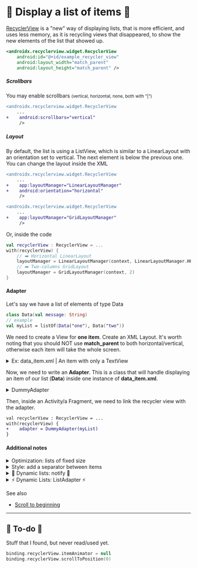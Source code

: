 # 🚃 Display a list of items 🚃

<div class="row row-cols-md-2"><div>

[RecyclerView](https://developer.android.com/develop/ui/views/layout/recyclerview) is a "new" way of displaying lists, that is more efficient, and uses less memory, as it is recycling views that disappeared, to show the new elements of the list that showed up.

```xml
<androidx.recyclerview.widget.RecyclerView
    android:id="@+id/example_recycler_view"
    android:layout_width="match_parent"
    android:layout_height="match_parent" />
```

##### Scrollbars

You may enable scrollbars <small>(vertical, horizontal, none, both with "|")</small>

```diff
<androidx.recyclerview.widget.RecyclerView
    ...
+    android:scrollbars="vertical"
     />
```

##### Layout

By default, the list is using a ListView, which is similar to a LinearLayout with an orientation set to vertical. The next element is below the previous one. You can change the layout inside the XML

```diff
<androidx.recyclerview.widget.RecyclerView
    ...
+    app:layoutManager="LinearLayoutManager"
+    android:orientation="horizontal"
     />
```

```diff
<androidx.recyclerview.widget.RecyclerView
    ...
+    app:layoutManager="GridLayoutManager"
     />
```

Or, inside the code

```kotlin
val recyclerView : RecyclerView = ...
with(recyclerView) {
    // ➡️ Horizontal LinearLayout
    layoutManager = LinearLayoutManager(context, LinearLayoutManager.HORIZONTAL, false)
    // ➡️ Two-columns GridLayout
    layoutManager = GridLayoutManager(context, 2)
}
```
</div><div>

#### Adapter

Let's say we have a list of elements of type Data

```kotlin
class Data(val message: String)
// example
val myList = listOf(Data("one"), Data("two"))
```

We need to create a View for **one item**. Create an XML Layout. It's worth noting that you should NOT use **match_parent** to both horizontal/vertical, otherwise each item will take the whole screen.

<details class="details-e">
<summary>Ex: data_item.xml | An item with only a TextView</summary>

```
<?xml version="1.0" encoding="utf-8"?>
<!-- ➡️ There is only one item, so we use a FrameLayout -->
<FrameLayout xmlns:android="http://schemas.android.com/apk/res/android"
    android:layout_width="wrap_content"
    android:layout_height="wrap_content">

    <!-- ➡️ Don't forget to give an Id to your TextView -->
    <TextView
        android:id="@+id/message"
        android:layout_width="wrap_content"
        android:layout_height="wrap_content"
        />

</FrameLayout>
```
</details>

Now, we need to write an **Adapter**. This is a class that will handle displaying an item of our list (**Data**) inside one instance of **data_item.xml**.

<details class="details-e">
<summary>DummyAdapter</summary>

```kotlin
class DummyAdapter(private val items: List<Data>) : RecyclerView.Adapter<DummyAdapter.ViewHolder>() {
    // ➡️ The function bind takes "data", and fills our Item
    class ViewHolder(view: View) : RecyclerView.ViewHolder(view) {
        private val messageView = view.findViewById<TextView>(R.id.message)

        fun bind(data: Data) {
            messageView.text = data.message
        }
    }

    // ➡️ We are linking data_item.xml here
    override fun onCreateViewHolder(parent: ViewGroup, viewType: Int): ViewHolder {
        return ViewHolder(LayoutInflater.from(parent.context).inflate(R.layout.data_item, parent, false))
    }

    override fun onBindViewHolder(holder: ViewHolder, position: Int) {
        holder.bind(items[position])
    }

    override fun getItemCount(): Int {
        return items.size
    }
}
```
</details>

Then, inside an Activity/a Fragment, we need to link the recycler view with the adapter.

```diff
val recyclerView : RecyclerView = ...
with(recyclerView) {
+    adapter = DummyAdapter(myList)
}
```

#### Additional notes

<p></p>

<details class="details-e">
<summary>Optimization: lists of fixed size</summary>

```diff
val recyclerView : RecyclerView = ...
with(recyclerView) {
+    setHasFixedSize(true)
}
```
</details>

<details class="details-e">
<summary>Style: add a separator between items</summary>

```diff
val recyclerView : RecyclerView = ...
with(recyclerView) {
+    addItemDecoration(DividerItemDecoration(context, DividerItemDecoration.HORIZONTAL))
}
```
</details>

<details class="details-e">
<summary>🤔 Dynamic lists: notify 🤔</summary>

The example is using a static unchangeable list. The easy+bad patch would be to rely on **notifyDataSetChanged** which means we are updating the whole view, for a potentially minor change.

```diff
-class DummyAdapter(private val items: List<Data>) : RecyclerView.Adapter<DummyAdapter.ViewHolder>() {
+class DummyAdapter(private var items: List<Data>) : RecyclerView.Adapter<DummyAdapter.ViewHolder>() {

+    fun updateList(newItems: List<Data>) {
+        items = newItems
+        notifyDataSetChanged()
+    }
}
```

You can improve the code above, only update one index, and use a variant of **notify** such as `notifyItemInserted(position)`. Or, you can use LiveData (inside a ViewModel) and a ListAdapter.
</details>

<details class="details-e">
<summary>⚡ Dynamic Lists: ListAdapter ⚡</summary>

We need to add a method to compute the difference between two values.

```kotlin
data class Data(val message: String) {
    companion object DataDiff : DiffUtil.ItemCallback<Data>() {
        override fun areItemsTheSame(oldItem: Data, newItem: Data): Boolean {
            /* you should do something appropriate */
            return oldItem == newItem ||
                    oldItem.message == newItem.message
        }

        override fun areContentsTheSame(oldItem: Data, newItem: Data): Boolean {
            /* check every attribute that may have changed */
            return oldItem.message == newItem.message
        }
    }
}
```

Then, we replace our Adapter with a ListAdapter.

```diff
-class DummyAdapter(private val items: List<Data>) : RecyclerView.Adapter<DummyAdapter.ViewHolder>() {
+class DummyAdapter(private val items: LiveData<List<Data>>) : ListAdapter<Data, DummyAdapter.ViewHolder>(Data) {
        private val messageView = view.findViewById<TextView>(R.id.message)

        fun bind(data: Data) {
            messageView.text = data.message
        }
    }

    override fun onCreateViewHolder(parent: ViewGroup, viewType: Int): ViewHolder {
        return ViewHolder(LayoutInflater.from(parent.context).inflate(R.layout.data_item, parent, false))
    }

    override fun onBindViewHolder(holder: ViewHolder, position: Int) {
-        holder.bind(items[position])
+        holder.bind(items.value!![position])
    }

    override fun getItemCount(): Int {
-        return items.size
+        return items.value?.size ?: 0
    }
}
```

Then, you can use the code below to update the recycler view when the list is updated. The ListAdapter will compute changes in a **background thread**, and **only update what changed**.

```kotlin
viewModel.myList.observe(this) {
  with(binding.recyclerView.adapter as DummyAdapter) {
    submitList(it)
  }
}
```

⚠️ It's worth noting that this is only working because `items` inside our ListAdapter is a LiveData. If it was a normal list, we would have to re-assign the attribute as we did with **notify**.
</details>

See also

* [Scroll to beginning](https://stackoverflow.com/questions/53248736/listadapter-submitlist-how-to-scroll-to-beginning)
</div></div>

<hr class="sep-both">

## 👻 To-do 👻

Stuff that I found, but never read/used yet.

<div class="row row-cols-md-2"><div>

```kotlin
binding.recyclerView.itemAnimator = null
binding.recyclerView.scrollToPosition(0)
```
</div><div>


</div></div>